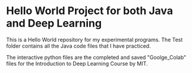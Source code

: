 # Hello World Project for both Java and Deep Learning

This is a Hello World repository for my experimental programs. The Test folder contains all the Java code files that I have practiced. 

The interactive python files are the completed and saved "Goolge_Colab" files for the Introduction to Deep Learning Course by MIT. 

